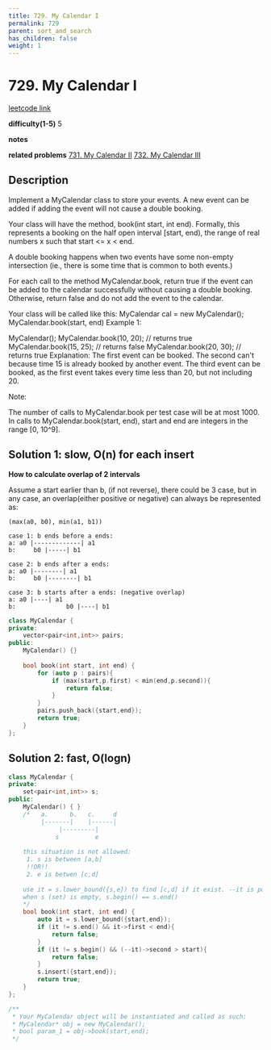 ```yaml
---
title: 729. My Calendar I
permalink: 729
parent: sort_and_search
has_children: false
weight: 1
---
```

# 729. My Calendar I
[leetcode link](https://leetcode.com/problems/my-calendar-i/)

**difficulty(1-5)** 
5

**notes**   

**related problems**
[731. My Calendar II](731)
[732. My Calendar III](732)

## Description
Implement a MyCalendar class to store your events. A new event can be added if adding the event will not cause a double booking.

Your class will have the method, book(int start, int end). Formally, this represents a booking on the half open interval [start, end), the range of real numbers x such that start <= x < end.

A double booking happens when two events have some non-empty intersection (ie., there is some time that is common to both events.)

For each call to the method MyCalendar.book, return true if the event can be added to the calendar successfully without causing a double booking. Otherwise, return false and do not add the event to the calendar.

Your class will be called like this: MyCalendar cal = new MyCalendar(); MyCalendar.book(start, end)
Example 1:

MyCalendar();
MyCalendar.book(10, 20); // returns true
MyCalendar.book(15, 25); // returns false
MyCalendar.book(20, 30); // returns true
Explanation: 
The first event can be booked.  The second can't because time 15 is already booked by another event.
The third event can be booked, as the first event takes every time less than 20, but not including 20.
 

Note:

The number of calls to MyCalendar.book per test case will be at most 1000.
In calls to MyCalendar.book(start, end), start and end are integers in the range [0, 10^9].
 

## Solution 1: slow, O(n) for each insert
**How to calculate overlap of 2 intervals**

Assume a start earlier than b, (if not reverse), there could be 3 case, but in any case, an overlap(either positive or negative) can always be represented as:

`(max(a0, b0), min(a1, b1))`

```
case 1: b ends before a ends:
a: a0 |-------------| a1
b:     b0 |-----| b1

case 2: b ends after a ends:
a: a0 |--------| a1
b:     b0 |--------| b1

case 3: b starts after a ends: (negative overlap)
a: a0 |----| a1
b:              b0 |----| b1
```

```c++
class MyCalendar {
private:
    vector<pair<int,int>> pairs;
public:
    MyCalendar() {}
    
    bool book(int start, int end) {
        for (auto p : pairs){
            if (max(start,p.first) < min(end,p.second)){
                return false;
            }
        }
        pairs.push_back({start,end});
        return true;
    }
};
```
## Solution 2: fast, O(logn)

```c++
class MyCalendar {
private:
    set<pair<int,int>> s;
public:
    MyCalendar() { }
    /*   a.      b.   c.     d
         |-------|    |------|
              |---------|
             s          e
             
    this situation is not allowed:
     1. s is between [a,b]
     !!OR!!
     2. e is betwen [c,d]
     
    use it = s.lower_bound({s,e}) to find [c,d] if it exist. --it is pointing to [a,b]
    when s (set) is empty, s.begin() == s.end()
    */
    bool book(int start, int end) {
        auto it = s.lower_bound({start,end});
        if (it != s.end() && it->first < end){
            return false;
        }
        if (it != s.begin() && (--it)->second > start){
            return false;
        }
        s.insert({start,end});
        return true;
    }
};

/**
 * Your MyCalendar object will be instantiated and called as such:
 * MyCalendar* obj = new MyCalendar();
 * bool param_1 = obj->book(start,end);
 */
```



